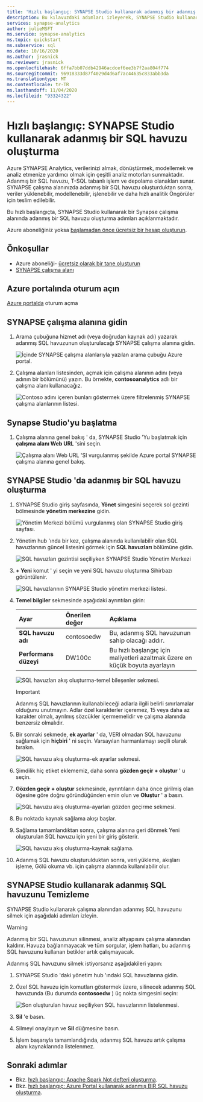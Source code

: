 ```yaml
---
title: 'Hızlı başlangıç: SYNAPSE Studio kullanarak adanmış bir adanmış SQL havuzu oluşturma'
description: Bu kılavuzdaki adımları izleyerek, SYNAPSE Studio kullanarak adanmış bir SQL havuzu oluşturun.
services: synapse-analytics
author: julieMSFT
ms.service: synapse-analytics
ms.topic: quickstart
ms.subservice: sql
ms.date: 10/16/2020
ms.author: jrasnick
ms.reviewer: jrasnick
ms.openlocfilehash: 6ffa7bb07ddb42946acdcef6ee3b7f2aa804f774
ms.sourcegitcommit: 96918333d87f4029d4d6af7ac44635c833abb3da
ms.translationtype: MT
ms.contentlocale: tr-TR
ms.lasthandoff: 11/04/2020
ms.locfileid: "93324322"
---
```

# <a name="quickstart-create-a-dedicated-sql-pool-using-synapse-studio"></a>Hızlı başlangıç: SYNAPSE Studio kullanarak adanmış bir SQL havuzu oluşturma

Azure SYNAPSE Analytics, verilerinizi almak, dönüştürmek, modellemek ve analiz etmenize yardımcı olmak için çeşitli analiz motorları sunmaktadır. Adanmış bir SQL havuzu, T-SQL tabanlı işlem ve depolama olanakları sunar. SYNAPSE çalışma alanınızda adanmış bir SQL havuzu oluşturduktan sonra, veriler yüklenebilir, modellenebilir, işlenebilir ve daha hızlı analitik Öngörüler için teslim edilebilir.

Bu hızlı başlangıçta, SYNAPSE Studio kullanarak bir Synapse çalışma alanında adanmış bir SQL havuzu oluşturma adımları açıklanmaktadır.

Azure aboneliğiniz yoksa [başlamadan önce ücretsiz bir hesap oluşturun](https://azure.microsoft.com/free/).


## <a name="prerequisites"></a>Önkoşullar

- Azure aboneliği- [ücretsiz olarak bir tane oluşturun](https://azure.microsoft.com/free/)
- [SYNAPSE çalışma alanı](quickstart-create-workspace.md)

## <a name="sign-in-to-the-azure-portal"></a>Azure portalında oturum açın

[Azure portalda](https://portal.azure.com/) oturum açma

## <a name="navigate-to-the-synapse-workspace"></a>SYNAPSE çalışma alanına gidin

1. Arama çubuğuna hizmet adı (veya doğrudan kaynak adı) yazarak adanmış SQL havuzunun oluşturulacağı SYNAPSE çalışma alanına gidin.

    ![İçinde SYNAPSE çalışma alanlarıyla yazılan arama çubuğu Azure portal.](media/quickstart-create-sql-pool/create-sql-pool-00a.png)
1. Çalışma alanları listesinden, açmak için çalışma alanının adını (veya adının bir bölümünü) yazın. Bu örnekte, **contosoanalytics** adlı bir çalışma alanı kullanacağız.

    ![Contoso adını içeren bunları göstermek üzere filtrelenmiş SYNAPSE çalışma alanlarının listesi.](media/quickstart-create-sql-pool/create-sql-pool-00b.png)

## <a name="launch-synapse-studio"></a>Synapse Studio'yu başlatma

1. Çalışma alanına genel bakış ' da, SYNAPSE Studio 'Yu başlatmak için **çalışma alanı Web URL** 'sini seçin.

    ![Çalışma alanı Web URL 'SI vurgulanmış şekilde Azure portal SYNAPSE çalışma alanına genel bakış.](media/quickstart-create-apache-spark-pool/create-spark-pool-studio-20.png)

## <a name="create-a-dedicated-sql-pool-in-synapse-studio"></a>SYNAPSE Studio 'da adanmış bir SQL havuzu oluşturma

1. SYNAPSE Studio giriş sayfasında, **Yönet** simgesini seçerek sol gezinti bölmesinde **yönetim merkezine** gidin.

    ![Yönetim Merkezi bölümü vurgulanmış olan SYNAPSE Studio giriş sayfası.](media/quickstart-create-apache-spark-pool/create-spark-pool-studio-21.png)

1. Yönetim hub 'ında bir kez, çalışma alanında kullanılabilir olan SQL havuzlarının güncel listesini görmek için **SQL havuzları** bölümüne gidin.

    ![SQL havuzları gezintisi seçiliyken SYNAPSE Studio Yönetim Merkezi](media/quickstart-create-sql-pool/create-sql-pool-studio-22.png)

1. **+ Yeni** komut ' yi seçin ve yeni SQL havuzu oluşturma Sihirbazı görüntülenir. 

    ![SQL havuzlarının SYNAPSE Studio yönetim merkezi listesi.](media/quickstart-create-sql-pool/create-sql-pool-studio-23.png)

1. **Temel bilgiler** sekmesinde aşağıdaki ayrıntıları girin:

    | Ayar | Önerilen değer | Açıklama |
    | :------ | :-------------- | :---------- |
    | **SQL havuzu adı** | contosoedw | Bu, adanmış SQL havuzunun sahip olacağı addır. |
    | **Performans düzeyi** | DW100c | Bu hızlı başlangıç için maliyetleri azaltmak üzere en küçük boyuta ayarlayın |

    ![SQL havuzları akış oluşturma-temel bileşenler sekmesi.](media/quickstart-create-sql-pool/create-sql-pool-studio-24.png)
    > [!IMPORTANT]
    > Adanmış SQL havuzlarının kullanabileceği adlarla ilgili belirli sınırlamalar olduğunu unutmayın. Adlar özel karakterler içeremez, 15 veya daha az karakter olmalı, ayrılmış sözcükler içermemelidir ve çalışma alanında benzersiz olmalıdır.

4. Bir sonraki sekmede, **ek ayarlar** ' da, VERI olmadan SQL havuzunu sağlamak için **hiçbiri** ' ni seçin. Varsayılan harmanlamayı seçili olarak bırakın.

    ![SQL havuzu akış oluşturma-ek ayarlar sekmesi.](media/quickstart-create-sql-pool/create-sql-pool-studio-25.png)

1. Şimdilik hiç etiket eklememiz, daha sonra **gözden geçir + oluştur** ' u seçin.

1. **Gözden geçir + oluştur** sekmesinde, ayrıntıların daha önce girilmiş olan öğesine göre doğru göründüğünden emin olun ve **Oluştur** ' a basın. 

    ![SQL havuzu akış oluşturma-ayarları gözden geçirme sekmesi.](media/quickstart-create-sql-pool/create-sql-pool-studio-26.png)

1. Bu noktada kaynak sağlama akışı başlar.

1. Sağlama tamamlandıktan sonra, çalışma alanına geri dönmek Yeni oluşturulan SQL havuzu için yeni bir giriş gösterir.

    ![SQL havuzu akış oluşturma-kaynak sağlama.](media/quickstart-create-sql-pool/create-sql-pool-studio-27.png)

1. Adanmış SQL havuzu oluşturulduktan sonra, veri yükleme, akışları işleme, Gölü okuma vb. için çalışma alanında kullanılabilir olur.

## <a name="clean-up-dedicated-sql-pool-using-synapse-studio"></a>SYNAPSE Studio kullanarak adanmış SQL havuzunu Temizleme    

SYNAPSE Studio kullanarak çalışma alanından adanmış SQL havuzunu silmek için aşağıdaki adımları izleyin.
> [!WARNING]
> Adanmış bir SQL havuzunun silinmesi, analiz altyapısını çalışma alanından kaldırır. Havuza bağlanmayacak ve tüm sorgular, işlem hatları, bu adanmış SQL havuzunu kullanan betikler artık çalışmayacak.

Adanmış SQL havuzunu silmek istiyorsanız aşağıdakileri yapın:

1. SYNAPSE Studio 'daki yönetim hub 'ındaki SQL havuzlarına gidin.
1. Özel SQL havuzu için komutları göstermek üzere, silinecek adanmış SQL havuzunda (Bu durumda **contosoedw** ) üç nokta simgesini seçin:

    ![Son oluşturulan havuz seçiliyken SQL havuzlarının listelenmesi.](media/quickstart-create-sql-pool/create-sql-pool-studio-28.png)
1. **Sil** 'e basın.
1. Silmeyi onaylayın ve **Sil** düğmesine basın.
1. İşlem başarıyla tamamlandığında, adanmış SQL havuzu artık çalışma alanı kaynaklarında listelenmez.

## <a name="next-steps"></a>Sonraki adımlar 
- Bkz. [hızlı başlangıç: Apache Spark Not defteri oluşturma](quickstart-apache-spark-notebook.md).
- Bkz. [hızlı başlangıç: Azure Portal kullanarak adanmış BIR SQL havuzu oluşturma](quickstart-create-sql-pool-portal.md).
